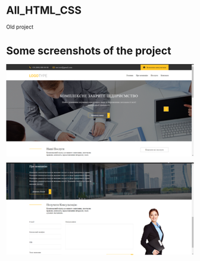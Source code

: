 # All_HTML_CSS
Old project

# Some screenshots of the project
![1 page](img/1.png)

![2 page](img/2.png)
